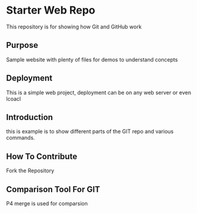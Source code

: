# Starter Web Repo

This repository is for showing how Git and GitHub work

## Purpose

Sample website with plenty of files for demos to understand concepts

## Deployment
This is a simple web project, deployment can be on any web server or even lcoacl
## Introduction
this is example is to show different parts of the GIT repo and various commands. 

## How To Contribute
Fork the Repository
## Comparison Tool For GIT
P4 merge is used for comparsion